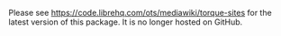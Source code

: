 Please see https://code.librehq.com/ots/mediawiki/torque-sites for the latest version of this package.
It is no longer hosted on GitHub. 
